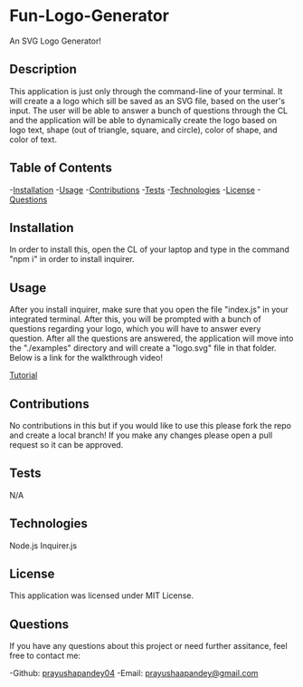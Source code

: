 # Fun-Logo-Generator

An SVG Logo Generator!

## Description

This application is just only through the command-line of your terminal. It will create a a logo which sill be saved as an SVG file, based on the user's input. The user will be able to answer a bunch of questions through the CL and the application will be able to dynamically create the logo based on logo text, shape (out of triangle, square, and circle), color of shape, and color of text.

## Table of Contents

-[Installation](#installation)
-[Usage](#usage)
-[Contributions](#contributions)
-[Tests](#tests)
-[Technologies](#technologies)
-[License](#license)
-[Questions](#questions)

## Installation

In order to install this, open the CL of your laptop and type in the command "npm i" in order to install inquirer.

## Usage

After you install inquirer, make sure that you open the file "index.js" in your integrated terminal. After this, you will be prompted with a bunch of questions regarding your logo, which you will have to answer every question. After all the questions are answered, the application will move into the "./examples" directory and will create a "logo.svg" file in that folder. Below is a link for the walkthrough video! 

[Tutorial](https://drive.google.com/file/d/1jesXGcUHy4Zac2F3CVmgOWBqYWBYtFYo/view?usp=sharing)

## Contributions

No contributions in this but if you would like to use this please fork the repo and create a local branch! If you make any changes please open a pull request so it can be approved.

## Tests

N/A

## Technologies

Node.js
Inquirer.js

## License

This application was licensed under MIT License.

## Questions

If you have any questions about this project or need further assitance, feel free to contact me:

-Github: [prayushapandey04](https://github.com/prayushapandey04)
-Email: prayushaapandey@gmail.com